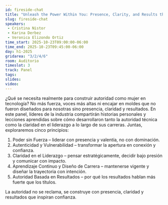 ```yaml
---
id: fireside-chat
title: "Unleash the Power Within You: Presence, Clarity, and Results that Inspire Trust"
slug: fireside-chat
speakers:
 - Cristina Nistor
 - Karina Derbez
 - Veronica Elizondo Ortiz 
time_start: 2025-10-23T09:00:00-06:00
time_end: 2025-10-23T09:45:00-06:00
day: h1-2025
gridarea: "3/2/4/6"
room: Auditorio
timeslot: 3
track: Panel
tags:
slides: 
video: 
---
```


¿Qué se necesita realmente para construir autoridad como mujer en tecnología? No más fuerza, voces más altas ni encajar en moldes que no fueron diseñados para nosotras  sino presencia, claridad y resultados.
En este panel, líderes de la industria compartirán historias personales y lecciones aprendidas sobre cómo desarrollaron tanto la autoridad técnica como la claridad en el liderazgo a lo largo de sus carreras. Juntas, exploraremos cinco principios:
1. Poder sin Fuerza – liderar con presencia y valentía, no con dominación.
2. Autenticidad y Vulnerabilidad – transformar la apertura en conexión y confianza.
3. Claridad en el Liderazgo – pensar estratégicamente, decidir bajo presión y comunicar con impacto.
4. Aprendizaje Continuo y Diseño de Carrera – mantenerse vigente y diseñar la trayectoria con intención.
5. Autoridad Basada en Resultados – por qué los resultados hablan más fuerte que los títulos.

La autoridad no se reclama, se construye con presencia, claridad y resultados que inspiran confianza.